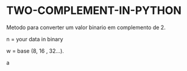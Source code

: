 # TWO-COMPLEMENT-IN-PYTHON
Metodo para converter um valor binario em complemento de 2.

n = your data in binary

w = base (8, 16 , 32...).

a
